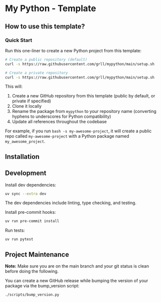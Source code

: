 # My Python - Template

## How to use this template?

### Quick Start

Run this one-liner to create a new Python project from this template:

```bash
# Create a public repository (default)
curl -s https://raw.githubusercontent.com/grll/mypython/main/setup.sh | bash -s YOUR_REPO_NAME

# Create a private repository
curl -s https://raw.githubusercontent.com/grll/mypython/main/setup.sh | bash -s YOUR_REPO_NAME private
```

This will:
1. Create a new GitHub repository from this template (public by default, or private if specified)
2. Clone it locally
3. Rename the package from `mypython` to your repository name (converting hyphens to underscores for Python compatibility)
4. Update all references throughout the codebase

For example, if you run `bash -s my-awesome-project`, it will create a public repo called `my-awesome-project` with a Python package named `my_awesome_project`.

## Installation

## Development

Install dev dependencies:

```bash
uv sync --extra dev
```

The dev dependencies include linting, type checking, and testing.

Install pre-commit hooks:

```bash
uv run pre-commit install
```

Run tests:

```bash
uv run pytest
```

## Project Maintenance

**Note:** Make sure you are on the main branch and your git status is clean before doing the following.

You can create a new GitHub release while bumping the version of your package via the bump_version script:

```bash
./scripts/bump_version.py
```